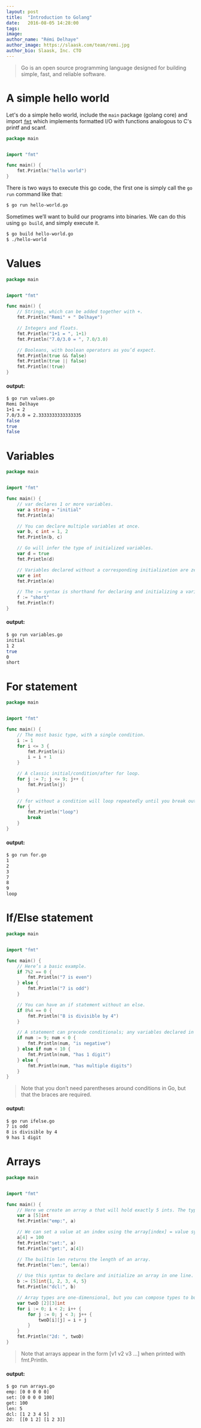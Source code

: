```yaml
---
layout: post
title:  "Introduction to Golang"
date:   2016-08-05 14:28:00
tags:
image:
author_name: "Rémi Delhaye"
author_image: https://slaask.com/team/remi.jpg
author_bio: Slaask, Inc. CTO
---
```


> Go is an open source programming language designed for building simple, fast, and reliable software.

# A simple hello world

Let's do a simple hello world, include the `main` package (golang core) and import [`fmt`](https://golang.org/pkg/fmt/) which implements formatted I/O with functions analogous to C's printf and scanf.

```go
package main


import "fmt"

func main() {
    fmt.Println("hello world")
}

```

There is two ways to execute this go code, the first one is simply call the `go run` command like that:

```bash
$ go run hello-world.go

```

Sometimes we’ll want to build our programs into binaries. We can do this using `go build`, and simply execute it.

```bash
$ go build hello-world.go
$ ./hello-world

```

# Values

```go
package main


import "fmt"

func main() {
    // Strings, which can be added together with +.
    fmt.Println("Remi" + " Delhaye")

    // Integers and floats.
    fmt.Println("1+1 = ", 1+1)
    fmt.Println("7.0/3.0 = ", 7.0/3.0)

    // Booleans, with boolean operators as you’d expect.
    fmt.Println(true && false)
    fmt.Println(true || false)
    fmt.Println(!true)
}

```

#### output:

```bash
$ go run values.go
Remi Delhaye
1+1 = 2
7.0/3.0 = 2.3333333333333335
false
true
false

```

# Variables

```go
package main


import "fmt"

func main() {
    // var declares 1 or more variables.
    var a string = "initial"
    fmt.Println(a)

    // You can declare multiple variables at once.
    var b, c int = 1, 2
    fmt.Println(b, c)

    // Go will infer the type of initialized variables.
    var d = true
    fmt.Println(d)

    // Variables declared without a corresponding initialization are zero-valued. For example, the zero value for an int is 0.
    var e int
    fmt.Println(e)

    // The := syntax is shorthand for declaring and initializing a variable, e.g. for var f string = "short" in this case.
    f := "short"
    fmt.Println(f)
}

```

#### output:

```bash
$ go run variables.go
initial
1 2
true
0
short

```

# For statement

```go
package main


import "fmt"

func main() {
    // The most basic type, with a single condition.
    i := 1
    for i <= 3 {
        fmt.Println(i)
        i = i + 1
    }

    // A classic initial/condition/after for loop.
    for j := 7; j <= 9; j++ {
        fmt.Println(j)
    }

    // for without a condition will loop repeatedly until you break out of the loop or return from the enclosing function.
    for {
        fmt.Println("loop")
        break
    }
}

```

#### output:

```bash
$ go run for.go
1
2
3
7
8
9
loop

```

# If/Else statement

```go
package main


import "fmt"

func main() {
    // Here’s a basic example.
    if 7%2 == 0 {
        fmt.Println("7 is even")
    } else {
        fmt.Println("7 is odd")
    }

    // You can have an if statement without an else.
    if 8%4 == 0 {
        fmt.Println("8 is divisible by 4")
    }

    // A statement can precede conditionals; any variables declared in this statement are available in all branches.
    if num := 9; num < 0 {
        fmt.Println(num, "is negative")
    } else if num < 10 {
        fmt.Println(num, "has 1 digit")
    } else {
        fmt.Println(num, "has multiple digits")
    }
}

```

> Note that you don’t need parentheses around conditions in Go, but that the braces are required.

#### output:

```bash
$ go run ifelse.go
7 is odd
8 is divisible by 4
9 has 1 digit

```

# Arrays

```go
package main


import "fmt"

func main() {
    // Here we create an array a that will hold exactly 5 ints. The type of elements and length are both part of the array’s type. By default an array is zero-valued, which for ints means 0s.
    var a [5]int
    fmt.Println("emp:", a)

    // We can set a value at an index using the array[index] = value syntax, and get a value with array[index].
    a[4] = 100
    fmt.Println("set:", a)
    fmt.Println("get:", a[4])

    // The builtin len returns the length of an array.
    fmt.Println("len:", len(a))

    // Use this syntax to declare and initialize an array in one line.
    b := [5]int{1, 2, 3, 4, 5}
    fmt.Println("dcl:", b)

    // Array types are one-dimensional, but you can compose types to build multi-dimensional data structures.
    var twoD [2][3]int
    for i := 0; i < 2; i++ {
        for j := 0; j < 3; j++ {
            twoD[i][j] = i + j
        }
    }
    fmt.Println("2d: ", twoD)
}

```

> Note that arrays appear in the form [v1 v2 v3 ...] when printed with fmt.Println.

#### output:

```bash
$ go run arrays.go
emp: [0 0 0 0 0]
set: [0 0 0 0 100]
get: 100
len: 5
dcl: [1 2 3 4 5]
2d:  [[0 1 2] [1 2 3]]

```
